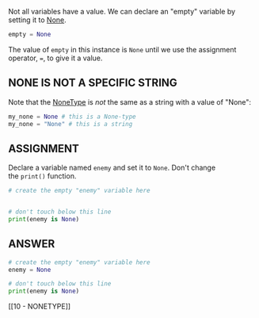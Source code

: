 Not all variables have a value. We can declare an "empty" variable by setting it to [None](https://docs.python.org/3/library/constants.html#None).

```python
empty = None
```

The value of `empty` in this instance is `None` until we use the assignment operator, `=`, to give it a value.

## NONE IS NOT A SPECIFIC STRING

Note that the [NoneType](https://docs.python.org/3/library/types.html#types.NoneType) is _not_ the same as a string with a value of "None":

```python
my_none = None # this is a None-type
my_none = "None" # this is a string
```

## ASSIGNMENT

Declare a variable named `enemy` and set it to `None`. Don't change the `print()` function.

```python
# create the empty "enemy" variable here


# don't touch below this line
print(enemy is None)
```

## ANSWER

```python
# create the empty "enemy" variable here
enemy = None

# don't touch below this line
print(enemy is None)
```

[[10 - NONETYPE]]